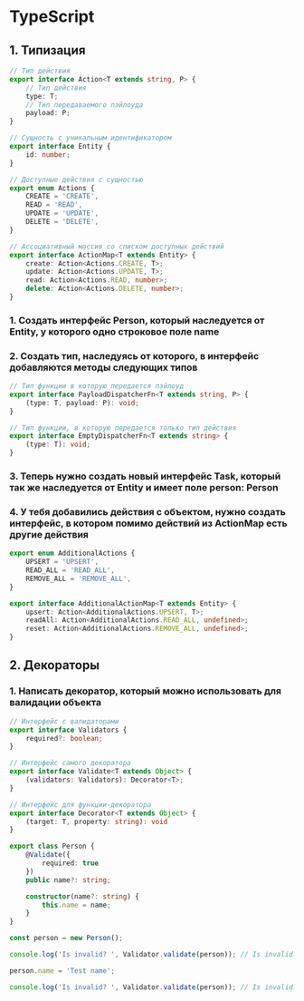 # TypeScript

## 1. Типизация

```typescript
// Тип действия
export interface Action<T extends string, P> {
    // Тип действия
    type: T;
    // Тип передаваемого пэйлоуда 
    payload: P;
}

// Сущность с уникальным идентификатором
export interface Entity {
    id: number;
}

// Доступные действия с сущностью
export enum Actions {
    CREATE = 'CREATE',
    READ = 'READ',
    UPDATE = 'UPDATE',
    DELETE = 'DELETE',
}

// Ассоциативный массив со списком доступных действий
export interface ActionMap<T extends Entity> {
    create: Action<Actions.CREATE, T>;
    update: Action<Actions.UPDATE, T>;
    read: Action<Actions.READ, number>;
    delete: Action<Actions.DELETE, number>;
}
```

### 1. Создать интерфейс Person, который наследуется от Entity, у которого одно строковое поле name

### 2. Создать тип, наследуясь от которого, в интерфейс добавляются методы следующих типов

```typescript
// Тип функции в которую передается пэйлоуд
export interface PayloadDispatcherFn<T extends string, P> {
    (type: T, payload: P): void;
}

// Тип функции, в которую передается только тип действия
export interface EmptyDispatcherFn<T extends string> {
    (type: T): void;
}
```

### 3. Теперь нужно создать новый интерфейс Task, который так же наследуется от Entity и имеет поле person: Person

### 4. У тебя добавились действия с объектом, нужно создать интерфейс, в котором помимо действий из ActionMap есть другие действия

```typescript
export enum AdditionalActions {
    UPSERT = 'UPSERT',
    READ_ALL = 'READ_ALL',
    REMOVE_ALL = 'REMOVE_ALL',
}

export interface AdditionalActionMap<T extends Entity> {
    upsert: Action<AdditionalActions.UPSERT, T>;
    readAll: Action<AdditionalActions.READ_ALL, undefined>;
    reset: Action<AdditionalActions.REMOVE_ALL, undefined>;
}
```

## 2. Декораторы

### 1. Написать декоратор, который можно использовать для валидации объекта

```typescript
// Интерфейс с валидаторами
export interface Validators {
    required?: boolean;
}

// Интерфейс самого декоратора
export interface Validate<T extends Object> {
    (validators: Validators): Decorator<T>;
}

// Интерфейс для функции-декоратора
export interface Decorator<T extends Object> {
    (target: T, property: string): void
}

export class Person {
    @Validate({
        required: true
    })
    public name?: string;

    constructor(name?: string) {
        this.name = name;
    }
}

const person = new Person();

console.log('Is invalid? ', Validator.validate(person)); // Is invalid? true

person.name = 'Test name';

console.log('Is invalid? ', Validator.validate(person)); // Is invalid? false
```

